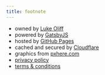 ```yaml
---
title: footnote
---
```


* owned by [Luke Oliff](/)
* powered by [GatsbyJS](https://www.gatsbyjs.org/)
* hosted by [GitHub Pages](https://pages.github.com/)
* cached and secured by [Cloudflare](https://www.cloudflare.com/)
* graphics from [pxhere.com](https://pxhere.com)
* [privacy policy](/privacy/)
* [terms & conditions](/terms/)
